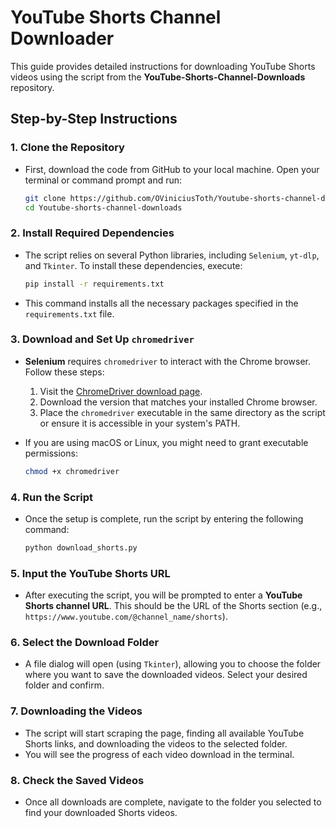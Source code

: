 # YouTube Shorts Channel Downloader

This guide provides detailed instructions for downloading YouTube Shorts videos using the script from the **YouTube-Shorts-Channel-Downloads** repository.

## Step-by-Step Instructions

### 1. Clone the Repository
   - First, download the code from GitHub to your local machine. Open your terminal or command prompt and run:
     ```bash
     git clone https://github.com/OViniciusToth/Youtube-shorts-channel-downloads.git
     cd Youtube-shorts-channel-downloads
     ```

### 2. Install Required Dependencies
   - The script relies on several Python libraries, including `Selenium`, `yt-dlp`, and `Tkinter`. To install these dependencies, execute:
     ```bash
     pip install -r requirements.txt
     ```
   - This command installs all the necessary packages specified in the `requirements.txt` file.

### 3. Download and Set Up `chromedriver`
   - **Selenium** requires `chromedriver` to interact with the Chrome browser. Follow these steps:
     1. Visit the [ChromeDriver download page](https://chromedriver.chromium.org/downloads).
     2. Download the version that matches your installed Chrome browser.
     3. Place the `chromedriver` executable in the same directory as the script or ensure it is accessible in your system's PATH.

   - If you are using macOS or Linux, you might need to grant executable permissions:
     ```bash
     chmod +x chromedriver
     ```

### 4. Run the Script
   - Once the setup is complete, run the script by entering the following command:
     ```bash
     python download_shorts.py
     ```

### 5. Input the YouTube Shorts URL
   - After executing the script, you will be prompted to enter a **YouTube Shorts channel URL**. This should be the URL of the Shorts section (e.g., `https://www.youtube.com/@channel_name/shorts`).

### 6. Select the Download Folder
   - A file dialog will open (using `Tkinter`), allowing you to choose the folder where you want to save the downloaded videos. Select your desired folder and confirm.

### 7. Downloading the Videos
   - The script will start scraping the page, finding all available YouTube Shorts links, and downloading the videos to the selected folder.
   - You will see the progress of each video download in the terminal.

### 8. Check the Saved Videos
   - Once all downloads are complete, navigate to the folder you selected to find your downloaded Shorts videos.
